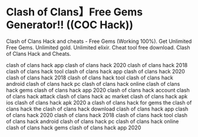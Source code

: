 # Clash of Clans】Free Gems Generator!! ((COC Hack))
Clash of Clans Hack and cheats - Free Gems (Working 100%). Get Unlimited Free Gems. Unlimited gold. Unlimited elixir. Cheat tool free download. Clash of Clans Hack and Cheats.

clash of clans hack app
clash of clans hack 2020
clash of clans hack 2018
clash of clans hack tool
clash of clans hack app
clash of clans hack 2020
clash of clans hack 2018
clash of clans hack tool
clash of clans hack android
clash of clans hack pc
clash of clans hack online
clash of clans hack gems
clash of clans hack app 2020
clash of clans hack account
clash of clans hack attack
clash of clans hack ac market
clash of clans hack apk ios
clash of clans hack apk 2020
a clash of clans hack for gems
the clash of clans hack
the clash of clans hack download
clash of clans hack app
clash of clans hack 2020
clash of clans hack 2018
clash of clans hack tool
clash of clans hack android
clash of clans hack pc
clash of clans hack online
clash of clans hack gems
clash of clans hack app 2020
